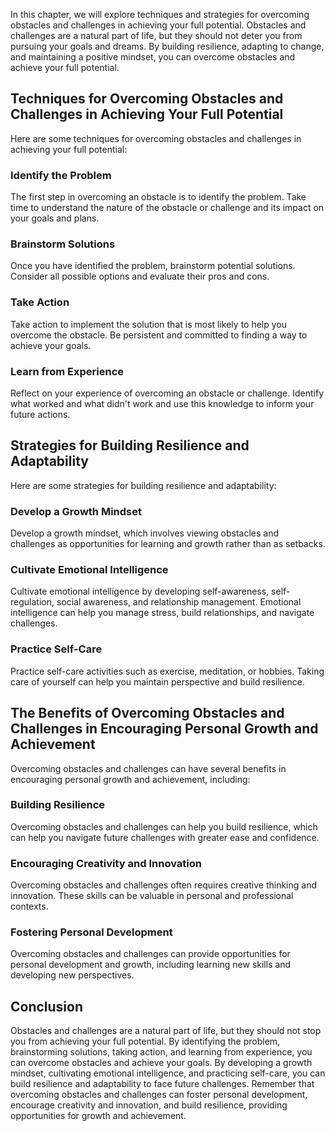 
In this chapter, we will explore techniques and strategies for overcoming obstacles and challenges in achieving your full potential. Obstacles and challenges are a natural part of life, but they should not deter you from pursuing your goals and dreams. By building resilience, adapting to change, and maintaining a positive mindset, you can overcome obstacles and achieve your full potential.

Techniques for Overcoming Obstacles and Challenges in Achieving Your Full Potential
-----------------------------------------------------------------------------------

Here are some techniques for overcoming obstacles and challenges in achieving your full potential:

### Identify the Problem

The first step in overcoming an obstacle is to identify the problem. Take time to understand the nature of the obstacle or challenge and its impact on your goals and plans.

### Brainstorm Solutions

Once you have identified the problem, brainstorm potential solutions. Consider all possible options and evaluate their pros and cons.

### Take Action

Take action to implement the solution that is most likely to help you overcome the obstacle. Be persistent and committed to finding a way to achieve your goals.

### Learn from Experience

Reflect on your experience of overcoming an obstacle or challenge. Identify what worked and what didn't work and use this knowledge to inform your future actions.

Strategies for Building Resilience and Adaptability
---------------------------------------------------

Here are some strategies for building resilience and adaptability:

### Develop a Growth Mindset

Develop a growth mindset, which involves viewing obstacles and challenges as opportunities for learning and growth rather than as setbacks.

### Cultivate Emotional Intelligence

Cultivate emotional intelligence by developing self-awareness, self-regulation, social awareness, and relationship management. Emotional intelligence can help you manage stress, build relationships, and navigate challenges.

### Practice Self-Care

Practice self-care activities such as exercise, meditation, or hobbies. Taking care of yourself can help you maintain perspective and build resilience.

The Benefits of Overcoming Obstacles and Challenges in Encouraging Personal Growth and Achievement
--------------------------------------------------------------------------------------------------

Overcoming obstacles and challenges can have several benefits in encouraging personal growth and achievement, including:

### Building Resilience

Overcoming obstacles and challenges can help you build resilience, which can help you navigate future challenges with greater ease and confidence.

### Encouraging Creativity and Innovation

Overcoming obstacles and challenges often requires creative thinking and innovation. These skills can be valuable in personal and professional contexts.

### Fostering Personal Development

Overcoming obstacles and challenges can provide opportunities for personal development and growth, including learning new skills and developing new perspectives.

Conclusion
----------

Obstacles and challenges are a natural part of life, but they should not stop you from achieving your full potential. By identifying the problem, brainstorming solutions, taking action, and learning from experience, you can overcome obstacles and achieve your goals. By developing a growth mindset, cultivating emotional intelligence, and practicing self-care, you can build resilience and adaptability to face future challenges. Remember that overcoming obstacles and challenges can foster personal development, encourage creativity and innovation, and build resilience, providing opportunities for growth and achievement.
